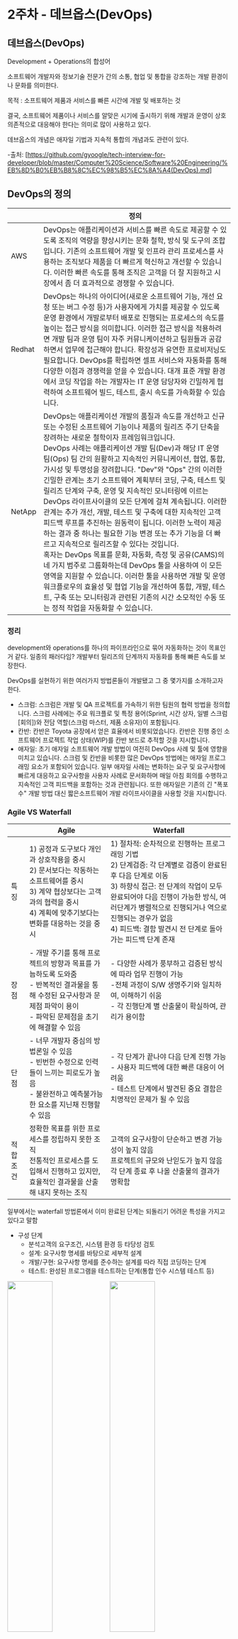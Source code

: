 # 2주차 - 데브옵스(DevOps)

## 데브옵스(DevOps)

Development + Operations의 합성어

소프트웨어 개발자와 정보기술 전문가 간의 소통, 협업 및 통합을 강조하는 개발 환경이나 문화를 의미한다.

목적 : 소프트웨어 제품과 서비스를 빠른 시간에 개발 및 배포하는 것

결국, 소프트웨어 제품이나 서비스를 알맞은 시기에 출시하기 위해 개발과 운영이 상호 의존적으로 대응해야 한다는 의미로 많이 사용하고 있다.

데브옵스의 개념은 애자일 기법과 지속적 통합의 개념과도 관련이 있다.

<!-- 애자일 기법
실질적인 코딩을 기반으로 일정한 주기에 따라 지속적으로 프로토타입을 형성하고, 필요한 요구사항을 파악하며 이에 따라 즉시 수정사항을 적용하여 결과적으로 하나의 큰 소프트웨어를 개발하는 적응형 개발 방법

지속적 통합
통합 작업을 초기부터 계속 수행해서 지속적으로 소프트웨어의 품질 제어를 적용하는 것 -->

-출처: [https://github.com/gyoogle/tech-interview-for-developer/blob/master/Computer%20Science/Software%20Engineering/%EB%8D%B0%EB%B8%8C%EC%98%B5%EC%8A%A4(DevOps).md]

## DevOps의 정의
| | 정의 |
| --- | --- |
| AWS | DevOps는 애플리케이션과 서비스를 빠른 속도로 제공할 수 있도록 조직의 역량을 향상시키는 문화 철학, 방식 및 도구의 조합입니다. 기존의 소프트웨어 개발 및 인프라 관리 프로세스를 사용하는 조직보다 제품을 더 빠르게 혁신하고 개선할 수 있습니다. 이러한 빠른 속도를 통해 조직은 고객을 더 잘 지원하고 시장에서 좀 더 효과적으로 경쟁할 수 있습니다. |
| Redhat | DevOps는 하나의 아이디어(새로운 소프트웨어 기능, 개선 요청 또는 버그 수정 등)가 사용자에게 가치를 제공할 수 있도록 운영 환경에서 개발로부터 배포로 진행되는 프로세스의 속도를 높이는 접근 방식을 의미합니다. 이러한 접근 방식을 적용하려면 개발 팀과 운영 팀이 자주 커뮤니케이션하고 팀원들과 공감하면서 업무에 접근해야 합니다. 확장성과 유연한 프로비저닝도 필요합니다. DevOps를 확립하면 셀프 서비스와 자동화를 통해 다양한 이점과 경쟁력을 얻을 수 있습니다. 대개 표준 개발 환경에서 코딩 작업을 하는 개발자는 IT 운영 담당자와 긴밀하게 협력하여 소프트웨어 빌드, 테스트, 출시 속도를 가속화할 수 있습니다. |
| NetApp | DevOps는 애플리케이션 개발의 품질과 속도를 개선하고 신규 또는 수정된 소프트웨어 기능이나 제품의 릴리즈 주기 단축을 장려하는 새로운 철학이자 프레임워크입니다. <br>DevOps 사례는 애플리케이션 개발 팀(Dev)과 해당 IT 운영 팀(Ops) 팀 간의 원활하고 지속적인 커뮤니케이션, 협업, 통합, 가시성 및 투명성을 장려합니다. "Dev"와 "Ops" 간의 이러한 긴밀한 관계는 초기 소프트웨어 계획부터 코딩, 구축, 테스트 및 릴리즈 단계와 구축, 운영 및 지속적인 모니터링에 이르는 DevOps 라이프사이클의 모든 단계에 걸쳐 계속됩니다. 이러한 관계는 추가 개선, 개발, 테스트 및 구축에 대한 지속적인 고객 피드백 루프를 추진하는 원동력이 됩니다. 이러한 노력이 제공하는 결과 중 하나는 필요한 기능 변경 또는 추가 기능을 더 빠르고 지속적으로 릴리즈할 수 있다는 것입니다. <br> 혹자는 DevOps 목표를 문화, 자동화, 측정 및 공유(CAMS)의 네 가지 범주로 그룹화하는데 DevOps 툴을 사용하여 이 모든 영역을 지원할 수 있습니다. 이러한 툴을 사용하면 개발 및 운영 워크플로우의 효율성 및 협업 기능을 개선하여 통합, 개발, 테스트, 구축 또는 모니터링과 관련된 기존의 시간 소모적인 수동 또는 정적 작업을 자동화할 수 있습니다. |

### 정리
development와 operations를 하나의 파이프라인으로 묶어 자동화하는 것이 목표인 거 같다. 일종의 패러다임?
개발부터 릴리즈의 단계까지 자동화를 통해 빠른 속도를 보장한다.


DevOps를 실현하기 위한 여러가지 방법론들이 개발됐고 그 중 몇가지를 소개하고자 한다.
- 스크럼: 스크럼은 개발 및 QA 프로젝트를 가속하기 위한 팀원의 협력 방법을 정의합니다. 스크럼 사례에는 주요 워크플로 및 특정 용어(Sprint, 시간 상자, 일별 스크럼\[회의\])와 전담 역할(스크럼 마스터, 제품 소유자)이 포함됩니다.
- 칸반: 칸반은 Toyota 공장에서 얻은 효율에서 비롯되었습니다. 칸반은 진행 중인 소프트웨어 프로젝트 작업 상태(WIP)를 칸반 보드로 추적할 것을 지시합니다.
- 애자일: 초기 애자일 소프트웨어 개발 방법이 여전히 DevOps 사례 및 툴에 영향을 미치고 있습니다. 스크럼 및 칸반을 비롯한 많은 DevOps 방법에는 애자일 프로그래밍 요소가 포함되어 있습니다. 일부 애자일 사례는 변화하는 요구 및 요구사항에 빠르게 대응하고 요구사항을 사용자 사례로 문서화하며 매일 아침 회의를 수행하고 지속적인 고객 피드백을 포함하는 것과 관련됩니다. 또한 애자일은 기존의 긴 "폭포수" 개발 방법 대신 짧은소프트웨어 개발 라이프사이클을 사용할 것을 지시합니다.


### Agile VS Waterfall
| | Agile | Waterfall |
| --- | --- | --- |
| 특징 | 1) 공정과 도구보다 개인과 상호작용을 중시 <br> 2) 문서보다는 작동하는 소프트웨어를 중시 <br> 3) 계약 협상보다는 고객과의 협력을 중시 <br> 4) 계획에 맞추기보다는 변화를 대응하는 것을 중시 | 1) 절차적: 순차적으로 진행하는 프로그래밍 기법 <br> 2) 단계검증: 각 단계별로 검증이 완료된 후 다음 단계로 이동 <br> 3) 하향식 접근: 전 단계의 작업이 모두 완료되어야 다음 진행이 가능한 방식, 여러단계가 병렬적으로 진행되거나 역으로 진행되는 경우가 없음 <br> 4) 피드백: 결함 발견시 전 단계로 돌아가는 피드백 단계 존재 |
| 장점 | - 개발 주기를 통해 프로젝트의 방향과 목표를 가늠하도록 도와줌 <br> - 반복적인 결과물을 통해 수정된 요구사항과 문제점 파악이 용이 <br> - 파악된 문제점을 초기에 해결할 수 있음 | - 다양한 사례가 풍부하고 검증된 방식에 따라 업무 진행이 가능 <br> -전체 과정이 S/W 생명주기와 일치하여, 이해하기 쉬움 <br> - 각 진행단계 별 산출물이 확실하여, 관리가 용이함 |
| 단점 | - 너무 개발자 중심의 방법론일 수 있음 <br> - 빈번한 수정으로 인력들이 느끼는 피로도가 높음 <br> - 불완전하고 예측불가능한 요소를 지닌채 진행할 수 있음 | - 각 단계가 끝나야 다음 단계 진행 가능 <br> - 사용자 피드백에 대한 빠른 대응이 어려움 <br> - 테스트 단계에서 발견된 중요 결함은 치명적인 문제가 될 수 있음 |
| 적합 조건 | 정확한 목표를 위한 프로세스를 정립하지 못한 조직 <br> 전통적인 프로세스를 도입해서 진행하고 있지만, 효율적인 결과물을 산출해 내지 못하는 조직 | 고객의 요구사항이 단순하고 변경 가능성이 높지 않음 <br> 프로젝트의 규모와 난읻도가 높지 않음 <br> 각 단계 종료 후 나올 산출물의 결과가 명확함 |

일부에서는 waterfall 방법론에서 이미 완료된 단계는 되돌리기 어려운 특성을 가지고 있다고 말함

- 구성 단계
    - 분석고객의 요구조건, 시스템 환경 등 타당성 검토
    - 설계: 요구사항 명세를 바탕으로 세부적 설계
    - 개발/구현: 요구사항 명세를 준수하는 설계를 따라 직접 코딩하는 단계
    - 테스트: 완성된 프로그램을 테스트하는 단계(통합 인수 시스템 테스트 등)

<img width="45%" style="display: inline;" src="https://www.seguetech.com/wp-content/uploads/2013/07/segue-blog-waterfall-vs-agile-which-is-right-development-methodology-for-your-project.png">
<img width="45%" src="https://bldrdigital.com/wp-content/uploads/2020/10/xWaterfall-methodology-Vs-Agile-methodology.jpeg.pagespeed.ic.Xem1r9K4gs.webp">


## CI/CD

개발 방법론 이후 중요하게 연결되는 것이 CI와 CD다.

### CI (Continuous Integration: 지속적 통합)

빌드/테스트 자동화 과정
애플리케이션에 대한 새로운 코드 변경 사항이 정기적으로 빌드 및 테스트되어 공유 리포지토리에 통합되므로 여러 명의 개발자가 동시에 애플리케이션 개발과 관련된 코드 작업을 할 경우 서로 충돌할 수 있는 문제를 해결할 수 있다.

지속적 통합은 소스/버전 관리 시스템에 대한 변경 사항을 정기적으로 커밋하여 모든 사람에게 동일 작업 기반을 제공하는 것으로 시작합니다.

__커밋할 때마다 빌드와 일련의 자동 테스트가 이루어져 동작을 확인하고 변경으로 인해 문제가 생기는 부분이 없도록 보장합니다.

### CD (Continuous Delivery: 지속적 제공(?) / Continuous Deploy: 지속적 배포)

빌드, 테스트 및 배포
![CI/CD Flow](https://www.redhat.com/cms/managed-files/styles/wysiwyg_full_width/s3/ci-cd-flow-desktop_edited_0.png?itok=TzgJwj6p)